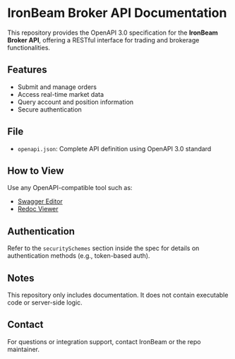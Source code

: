 # IronBeam Broker API Documentation

This repository provides the OpenAPI 3.0 specification for the **IronBeam Broker API**, offering a RESTful interface for trading and brokerage functionalities.

## Features

- Submit and manage orders
- Access real-time market data
- Query account and position information
- Secure authentication

## File

- `openapi.json`: Complete API definition using OpenAPI 3.0 standard

## How to View

Use any OpenAPI-compatible tool such as:

- [Swagger Editor](https://editor.swagger.io/)
- [Redoc Viewer](https://redocly.github.io/redoc/)

## Authentication

Refer to the `securitySchemes` section inside the spec for details on authentication methods (e.g., token-based auth).

## Notes

This repository only includes documentation. It does not contain executable code or server-side logic.

## Contact

For questions or integration support, contact IronBeam or the repo maintainer.
